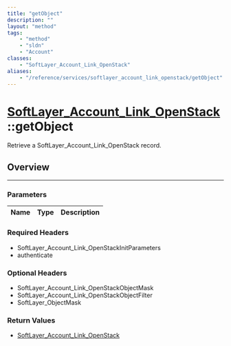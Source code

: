 ```yaml
---
title: "getObject"
description: ""
layout: "method"
tags:
    - "method"
    - "sldn"
    - "Account"
classes:
    - "SoftLayer_Account_Link_OpenStack"
aliases:
    - "/reference/services/softlayer_account_link_openstack/getObject"
---
```

# [SoftLayer_Account_Link_OpenStack](/reference/services/SoftLayer_Account_Link_OpenStack)::getObject


Retrieve a SoftLayer_Account_Link_OpenStack record.


## Overview 


-----

### Parameters 
|Name | Type | Description |
| --- | --- | --- |


### Required Headers
* SoftLayer_Account_Link_OpenStackInitParameters
* authenticate


### Optional Headers
* SoftLayer_Account_Link_OpenStackObjectMask
* SoftLayer_Account_Link_OpenStackObjectFilter
* SoftLayer_ObjectMask

### Return Values
* <a href='/reference/datatypes/SoftLayer_Account_Link_OpenStack'>SoftLayer_Account_Link_OpenStack </a>




